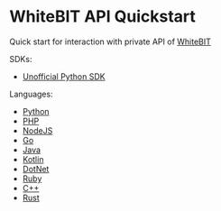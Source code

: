 # WhiteBIT API Quickstart

Quick start for interaction with private API of [WhiteBIT](https://whitebit.com)

SDKs:
- [Unofficial Python SDK](https://github.com/Toni-d-e-v/whitebit-sdk)

Languages:

- [Python](./src/python)
- [PHP](./src/php)
- [NodeJS](./src/nodeJS)
- [Go](./src/go)
- [Java](./src/java)
- [Kotlin](./src/kotlin)
- [DotNet](./src/dotnet)
- [Ruby](./src/ruby)
- [C++](./src/c++)
- [Rust](./src/rust)
